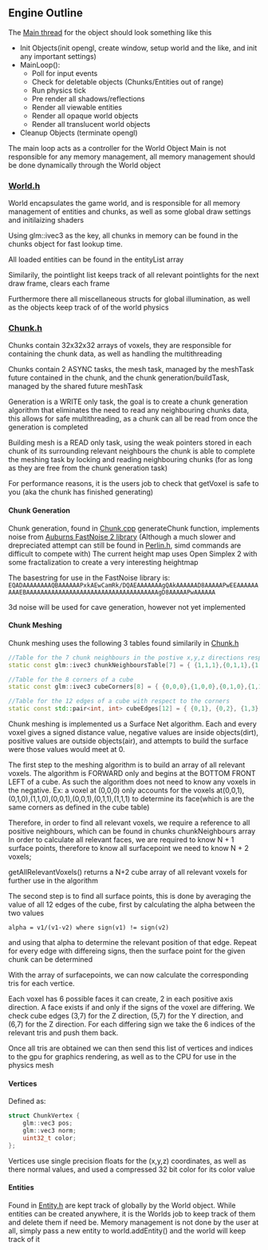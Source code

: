 ## Engine Outline



The [Main thread](../Src/Main.cpp) for the object should look something like this
* Init Objects(init opengl, create window, setup world and the like, and init any important settings)
* MainLoop():
  * Poll for input events
  * Check for deletable objects (Chunks/Entities out of range)
  * Run physics tick
  * Pre render all shadows/reflections
  * Render all viewable entities
  * Render all opaque world objects
  * Render all translucent world objects
* Cleanup Objects (terminate opengl)


The main loop acts as a controller for the World Object 
Main is not responsible for any memory management, all memory management should be done dynamically through the World object

### [World.h](../Src/Include/World.h)
World encapsulates the game world, and is responsible for all memory management of entities and chunks, as well as some global draw settings and initilaizing shaders

Using glm::ivec3 as the key, all chunks in memory can be found in the chunks object for fast lookup time.

All loaded entities can be found in the entityList array 

Similarily, the pointlight list keeps track of all relevant pointlights for the next draw frame, clears each frame

Furthermore there all miscellaneous structs for global illumination, as well as the objects keep track of of the world physics
   
### [Chunk.h](../Src/Include/Chunk.h)

Chunks contain 32x32x32 arrays of voxels, they are responsible for containing the chunk data, as well as handling the multithreading

Chunks contain 2 ASYNC tasks, the mesh task, managed by the meshTask future contained in the chunk, and the chunk generation/buildTask, managed by the shared future meshTask

Generation is a WRITE only task, the goal is to create a chunk generation algorithm that eliminates the need to read any neighbouring chunks data, 
this allows for safe multithreading, as a chunk can all be read from once the generation is completed

Building mesh is a READ only task, using the weak pointers stored in each chunk of its surrounding relevant neighbours the chunk is able to complete the meshing task by 
locking and reading neighbouring chunks (for as long as they are free from the chunk generation task)

For performance reasons, it is the users job to check that getVoxel is safe to you (aka the chunk has finished generating)

#### Chunk Generation
Chunk generation, found in [Chunk.cpp](../Src/Chunk.cpp) generateChunk function, implements noise from [Auburns FastNoise 2 library](https://github.com/Auburn/FastNoise2/)
(Although a much slower and drepreciated attempt can still be found in [Perlin.h](../Include/perlin.h), simd commands are difficult to compete with)
The current height map uses Open Simplex 2 with some fractalization to create a very interesting heightmap

The basestring for use in the FastNoise library is: ``EQADAAAAAAAAQBAAAAAAPxkAEwCamRk/DQAEAAAAAAAgQAkAAAAAAD8AAAAAPwEEAAAAAAAAAEBAAAAAAAAAAAAAAAAAAAAAAAAAAAAAAAAAAAAAgD8AAAAAPwAAAAAA``

3d noise will be used for cave generation, however not yet implemented

#### Chunk Meshing
Chunk meshing uses the following 3 tables found similarily in [Chunk.h](../Src/Include/Chunk.h)

```C++
//Table for the 7 chunk neighbours in the postive x,y,z directions respectively
static const glm::ivec3 chunkNeighboursTable[7] = { {1,1,1},{0,1,1},{1,0,1},{1,1,0},{1,0,0},{0,1,0},{0,0,1}, };

//Table for the 8 corners of a cube
static const glm::ivec3 cubeCorners[8] = { {0,0,0},{1,0,0},{0,1,0},{1,1,0}, {0,0,1},{1,0,1},{0,1,1},{1,1,1} };

//Table for the 12 edges of a cube with respect to the corners
static const std::pair<int, int> cubeEdges[12] = { {0,1}, {0,2}, {1,3}, {2,3}, {4,5}, {4,6}, {5,7}, {6,7}, {0,4}, {1,5}, {2,6}, {3,7} };
```


Chunk meshing is implemented us a Surface Net algorithm. Each and every voxel gives a signed distance value, negative values are inside objects(dirt), 
positive values are outside objects(air), and attempts to build the surface were those values would meet at 0.

The first step to the meshing algorithm is to build an array of all relevant voxels. The algorithm is FORWARD only and begins at the BOTTOM FRONT LEFT of a cube.
As such the algorithm does not need to know any voxels in the negative.  Ex: a voxel at (0,0,0) only accounts for the voxels 
at(0,0,1),(0,1,0),(1,1,0),(0,0,1),(0,0,1),(0,1,1),(1,1,1) to determine its face(which is are the same corners as defined in the cube table)

Therefore, in order to find all relevant voxels, we require a reference to all positive neighbours, which can be found in chunks chunkNeighbours array
In order to calculate all relevant faces, we are required to know N + 1 surface points, therefore to know all surfacepoint we need to know N + 2 voxels;

getAllRelevantVoxels() returns a N+2 cube array of all relevant voxels for further use in the algorithm

The second step is to find all surface points, this is done by averaging the value of all 12 edges of the cube, first by calculating the alpha between the two values
```
alpha = v1/(v1-v2) where sign(v1) != sign(v2)
```
and using that alpha to determine the relevant position of that edge. Repeat for every edge with differeing signs, then the surface point for the given chunk can be determined

With the array of surfacepoints, we can now calculate the corresponding tris for each vertice.

Each voxel has 6 possible faces it can create, 2 in each positive axis direction. A face exists if and only if the signs of the voxel are differing. 
We check cube edges (3,7) for  the Z direction, (5,7) for the Y direction, and (6,7) for the Z direction. For each differing sign we take the 6 indices of the relevant
tris and push them back.

Once all tris are obtained we can then send this list of vertices and indices to the gpu for graphics rendering, as well as to the CPU for use in the physics mesh

#### Vertices
Defined as:
```c++
struct ChunkVertex {
	glm::vec3 pos;
	glm::vec3 norm;
	uint32_t color;
};
```

Vertices use single precision floats for the (x,y,z) coordinates, as well as there normal values, and used a compressed 32 bit color for its color value

#### Entities
Found in [Entity.h](../Include/Entity.h) are kept track of globally by the World object. While entities can be created
anywhere, it is the Worlds job to keep track of them and delete them if need be. Memory management is not done by the user at all, simply pass a 
new entity to world.addEntity() and the world will keep track of it